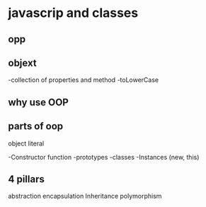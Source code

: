 # javascrip and classes

## opp

## objext
-collection of properties and method
-toLowerCase

## why use OOP


## parts of oop
object literal

-Constructor function
-prototypes
-classes
-Instances (new, this)


## 4 pillars
abstraction
encapsulation
Inheritance
polymorphism